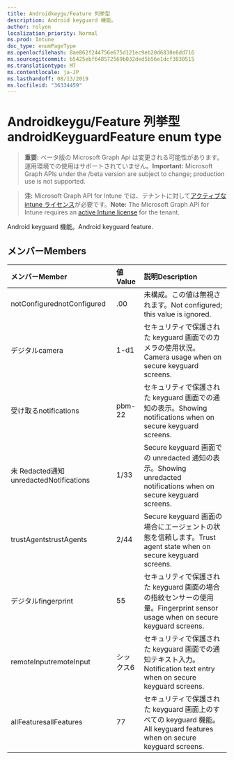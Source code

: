 ```yaml
---
title: Androidkeygu/Feature 列挙型
description: Android keyguard 機能。
author: rolyon
localization_priority: Normal
ms.prod: Intune
doc_type: enumPageType
ms.openlocfilehash: 8ae862f244756e675d121ec9eb20d6830e8dd716
ms.sourcegitcommit: b5425ebf648572569b032ded5b56e1dcf3830515
ms.translationtype: MT
ms.contentlocale: ja-JP
ms.lasthandoff: 08/13/2019
ms.locfileid: "36334459"
---
```

# <a name="androidkeyguardfeature-enum-type"></a><span data-ttu-id="66eda-103">Androidkeygu/Feature 列挙型</span><span class="sxs-lookup"><span data-stu-id="66eda-103">androidKeyguardFeature enum type</span></span>

> <span data-ttu-id="66eda-104">**重要:** ベータ版の Microsoft Graph Api は変更される可能性があります。運用環境での使用はサポートされていません。</span><span class="sxs-lookup"><span data-stu-id="66eda-104">**Important:** Microsoft Graph APIs under the /beta version are subject to change; production use is not supported.</span></span>

> <span data-ttu-id="66eda-105">**注:** Microsoft Graph API for Intune では、テナントに対して[アクティブな intune ライセンス](https://go.microsoft.com/fwlink/?linkid=839381)が必要です。</span><span class="sxs-lookup"><span data-stu-id="66eda-105">**Note:** The Microsoft Graph API for Intune requires an [active Intune license](https://go.microsoft.com/fwlink/?linkid=839381) for the tenant.</span></span>

<span data-ttu-id="66eda-106">Android keyguard 機能。</span><span class="sxs-lookup"><span data-stu-id="66eda-106">Android keyguard feature.</span></span>

## <a name="members"></a><span data-ttu-id="66eda-107">メンバー</span><span class="sxs-lookup"><span data-stu-id="66eda-107">Members</span></span>
|<span data-ttu-id="66eda-108">メンバー</span><span class="sxs-lookup"><span data-stu-id="66eda-108">Member</span></span>|<span data-ttu-id="66eda-109">値</span><span class="sxs-lookup"><span data-stu-id="66eda-109">Value</span></span>|<span data-ttu-id="66eda-110">説明</span><span class="sxs-lookup"><span data-stu-id="66eda-110">Description</span></span>|
|:---|:---|:---|
|<span data-ttu-id="66eda-111">notConfigured</span><span class="sxs-lookup"><span data-stu-id="66eda-111">notConfigured</span></span>|<span data-ttu-id="66eda-112">.0</span><span class="sxs-lookup"><span data-stu-id="66eda-112">0</span></span>|<span data-ttu-id="66eda-113">未構成。この値は無視されます。</span><span class="sxs-lookup"><span data-stu-id="66eda-113">Not configured; this value is ignored.</span></span>|
|<span data-ttu-id="66eda-114">デジタル</span><span class="sxs-lookup"><span data-stu-id="66eda-114">camera</span></span>|<span data-ttu-id="66eda-115">1-d</span><span class="sxs-lookup"><span data-stu-id="66eda-115">1</span></span>|<span data-ttu-id="66eda-116">セキュリティで保護された keyguard 画面でのカメラの使用状況。</span><span class="sxs-lookup"><span data-stu-id="66eda-116">Camera usage when on secure keyguard screens.</span></span>|
|<span data-ttu-id="66eda-117">受け取る</span><span class="sxs-lookup"><span data-stu-id="66eda-117">notifications</span></span>|<span data-ttu-id="66eda-118">pbm-2</span><span class="sxs-lookup"><span data-stu-id="66eda-118">2</span></span>|<span data-ttu-id="66eda-119">セキュリティで保護された keyguard 画面での通知の表示。</span><span class="sxs-lookup"><span data-stu-id="66eda-119">Showing notifications when on secure keyguard screens.</span></span>|
|<span data-ttu-id="66eda-120">未 Redacted通知</span><span class="sxs-lookup"><span data-stu-id="66eda-120">unredactedNotifications</span></span>|<span data-ttu-id="66eda-121">1/3</span><span class="sxs-lookup"><span data-stu-id="66eda-121">3</span></span>|<span data-ttu-id="66eda-122">Secure keyguard 画面での unredacted 通知の表示。</span><span class="sxs-lookup"><span data-stu-id="66eda-122">Showing unredacted notifications when on secure keyguard screens.</span></span>|
|<span data-ttu-id="66eda-123">trustAgents</span><span class="sxs-lookup"><span data-stu-id="66eda-123">trustAgents</span></span>|<span data-ttu-id="66eda-124">2/4</span><span class="sxs-lookup"><span data-stu-id="66eda-124">4</span></span>|<span data-ttu-id="66eda-125">Secure keyguard 画面の場合にエージェントの状態を信頼します。</span><span class="sxs-lookup"><span data-stu-id="66eda-125">Trust agent state when on secure keyguard screens.</span></span>|
|<span data-ttu-id="66eda-126">デジタル</span><span class="sxs-lookup"><span data-stu-id="66eda-126">fingerprint</span></span>|<span data-ttu-id="66eda-127">5</span><span class="sxs-lookup"><span data-stu-id="66eda-127">5</span></span>|<span data-ttu-id="66eda-128">セキュリティで保護された keyguard 画面の場合の指紋センサーの使用量。</span><span class="sxs-lookup"><span data-stu-id="66eda-128">Fingerprint sensor usage when on secure keyguard screens.</span></span>|
|<span data-ttu-id="66eda-129">remoteInput</span><span class="sxs-lookup"><span data-stu-id="66eda-129">remoteInput</span></span>|<span data-ttu-id="66eda-130">シックス</span><span class="sxs-lookup"><span data-stu-id="66eda-130">6</span></span>|<span data-ttu-id="66eda-131">セキュリティで保護された keyguard 画面での通知テキスト入力。</span><span class="sxs-lookup"><span data-stu-id="66eda-131">Notification text entry when on secure keyguard screens.</span></span>|
|<span data-ttu-id="66eda-132">allFeatures</span><span class="sxs-lookup"><span data-stu-id="66eda-132">allFeatures</span></span>|<span data-ttu-id="66eda-133">7</span><span class="sxs-lookup"><span data-stu-id="66eda-133">7</span></span>|<span data-ttu-id="66eda-134">セキュリティで保護された keyguard 画面上のすべての keyguard 機能。</span><span class="sxs-lookup"><span data-stu-id="66eda-134">All keyguard features when on secure keyguard screens.</span></span>|



